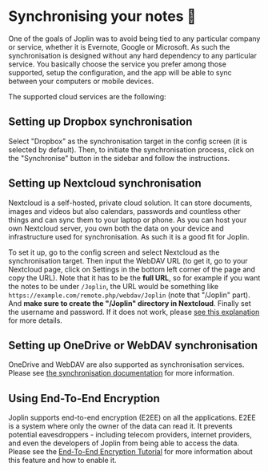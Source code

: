 # Synchronising your notes 🔄

One of the goals of Joplin was to avoid being tied to any particular company or service, whether it is Evernote, Google or Microsoft. As such the synchronisation is designed without any hard dependency to any particular service. You basically choose the service you prefer among those supported, setup the configuration, and the app will be able to sync between your computers or mobile devices.

The supported cloud services are the following:

## Setting up Dropbox synchronisation

Select "Dropbox" as the synchronisation target in the config screen (it is selected by default). Then, to initiate the synchronisation process, click on the "Synchronise" button in the sidebar and follow the instructions.

## Setting up Nextcloud synchronisation

Nextcloud is a self-hosted, private cloud solution. It can store documents, images and videos but also calendars, passwords and countless other things and can sync them to your laptop or phone. As you can host your own Nextcloud server, you own both the data on your device and infrastructure used for synchronisation. As such it is a good fit for Joplin.

To set it up, go to the config screen and select Nextcloud as the synchronisation target. Then input the WebDAV URL (to get it, go to your Nextcloud page, click on Settings in the bottom left corner of the page and copy the URL). Note that it has to be the **full URL**, so for example if you want the notes to be under `/Joplin`, the URL would be something like `https://example.com/remote.php/webdav/Joplin` (note that "/Joplin" part). And **make sure to create the "/Joplin" directory in Nextcloud**. Finally set the username and password. If it does not work, please [see this explanation](https://github.com/laurent22/joplin/issues/61#issuecomment-373282608) for more details.

## Setting up OneDrive or WebDAV synchronisation

OneDrive and WebDAV are also supported as synchronisation services. Please see [the synchronisation documentation](https://github.com/laurent22/joplin#synchronisation) for more information.

## Using End-To-End Encryption

Joplin supports end-to-end encryption (E2EE) on all the applications. E2EE is a system where only the owner of the data can read it. It prevents potential eavesdroppers - including telecom providers, internet providers, and even the developers of Joplin from being able to access the data. Please see the [End-To-End Encryption Tutorial](https://joplinapp.org/e2ee/) for more information about this feature and how to enable it.
